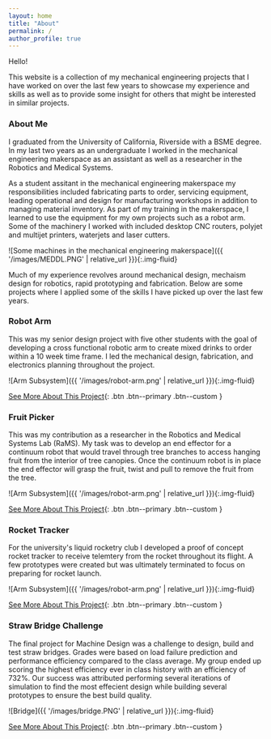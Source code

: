 ```yaml
---
layout: home
title: "About"
permalink: /
author_profile: true
---
```


Hello!

This website is a collection of my mechanical engineering projects that I have worked on over the last few years to showcase my experience and skills as well as to provide some insight for others that might be interested in similar projects. 

### About Me

I graduated from the University of California, Riverside with a BSME degree. In my last two years as an undergraduate I worked in the mechanical engineering makerspace as an assistant as well as a researcher in the Robotics and Medical Systems. 

As a student assitant in the mechanical engineering makerspace my responsibilities included fabricating parts to order, servicing equipment, leading operational and design for manufacturing workshops in addition to managing material inventory. As part of my training in the makerspace, I learned to use the equipment for my own projects such as a robot arm. Some of the machinery I worked with included desktop CNC routers, polyjet and multijet printers, waterjets and laser cutters. 

![Some machines in the mechanical engineering makerspace]({{ '/images/MEDDL.PNG' | relative_url }}){:.img-fluid}

Much of my experience revolves around mechanical design, mechaism design for robotics, rapid prototyping and fabrication. Below are some projects where I applied some of the skills I have picked up over the last few years. 

### Robot Arm

This was my senior design project with five other students with the goal of developing a cross functional robotic arm to create mixed drinks to order within a 10 week time frame. I led the mechanical design,  fabrication, and electronics planning throughout the project.

![Arm Subsystem]({{ '/images/robot-arm.png' | relative_url }}){:.img-fluid}

[See More About This Project](https://mangohead12.github.io/PatrickFPortfolio/projects/robot_arm/){: .btn .btn--primary .btn--custom }

### Fruit Picker

This was my contribution as a researcher in the Robotics and Medical Systems Lab (RaMS). My task was to develop an end effector for a continuum robot that would travel through tree branches to access hanging fruit from the interior of tree canopies. Once the continuum robot is in place the end effector will grasp the fruit, twist and pull to remove the fruit from the tree. 

![Arm Subsystem]({{ '/images/robot-arm.png' | relative_url }}){:.img-fluid}

[See More About This Project](https://mangohead12.github.io/PatrickFPortfolio/projects/end_effector/){: .btn .btn--primary .btn--custom }

### Rocket Tracker

For the university's liquid rocketry club I developed a proof of concept rocket tracker to receive telemtery from the rocket throughout its flight. A few prototypes were created but was ultimately terminated to focus on preparing for rocket launch. 


![Arm Subsystem]({{ '/images/robot-arm.png' | relative_url }}){:.img-fluid}

[See More About This Project](https://mangohead12.github.io/PatrickFPortfolio/projects/end_effector/){: .btn .btn--primary .btn--custom }

### Straw Bridge Challenge

The final project for Machine Design was a challenge to design, build and test straw bridges. Grades were based on load failure prediction and performance efficiency compared to the class average. My group ended up scoring the highest efficiency ever in class history with an efficiency of 732%. Our success was attributed performing several iterations of simulation to find the most effecient design while building several prototypes to ensure the best build quality.


![Bridge]({{ '/images/bridge.PNG' | relative_url }}){:.img-fluid}

[See More About This Project](https://mangohead12.github.io/PatrickFPortfolio/projects/end_effector/){: .btn .btn--primary .btn--custom }
